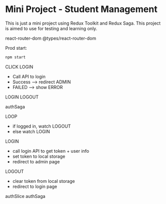 # Mini Project - Student Management

This is just a mini project using Redux Toolkit and Redux Saga.
This project is aimed to use for testing and learning only.

react-router-dom
@types/react-router-dom

Prod start:

```sh
npm start
```

CLICK LOGIN
- Call API to login
- Success --> redirect ADMIN
- FAILED --> show ERROR

LOGIN 
LOGOUT

authSaga

LOOP
- if logged in, watch LOGOUT
- else watch LOGIN


LOGIN
- call login API to get token + user info
- set token to local storage
- redirect to admin page

LOGOUT
- clear token from local storage
- redirect to login page

authSlice
authSaga

